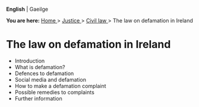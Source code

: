 **English** |  Gaeilge 

**You are here:** [ Home ](/en/) > [ Justice ](/en/justice/) > [ Civil law
](/en/justice/civil-law/) > The law on defamation in Ireland

#  The law on defamation in Ireland

  * Introduction 
  * What is defamation? 
  * Defences to defamation 
  * Social media and defamation 
  * How to make a defamation complaint 
  * Possible remedies to complaints 
  * Further information 
